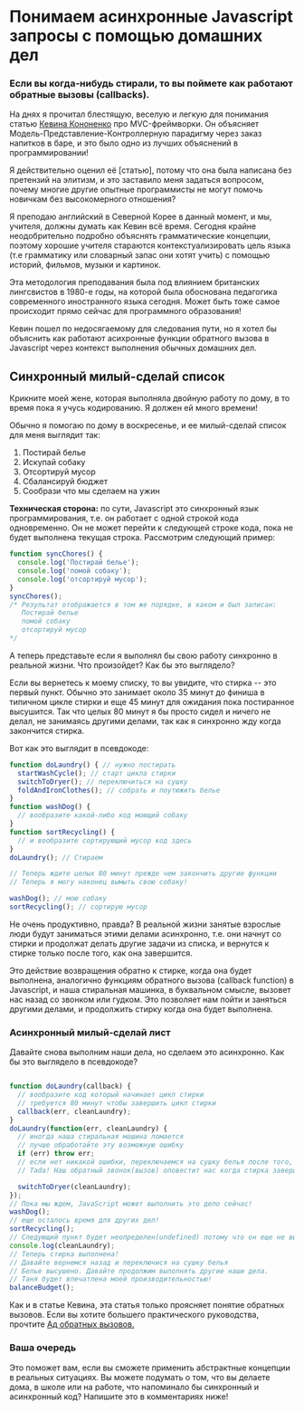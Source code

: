 # Понимаем асинхронные Javascript запросы с помощью домашних дел

### Если вы когда-нибудь стирали, то вы поймете как работают обратные вызовы (callbacks).

На днях я прочитал блестящую, веселую и легкую для понимания статью [Кевина Кононенко](https://medium.com/@kevink) про MVC-фреймворки. Он объясняет Модель-Представление-Контроллерную парадигму через заказ напитков в баре, и это было одно из лучших объяснений в программировании!

Я действительно оценил её [статью], потому что она была написана без претензий на элитизм, и это заставило меня задаться вопросом, почему многие другие опытные программисты не могут помочь новичкам без высокомерного отношения?

Я преподаю английский в Северной Корее в данный момент, и мы, учителя, должны думать как Кевин всё время. Сегодня крайне неодобрительно подробно объяснять грамматические концепции, поэтому хорошие учителя стараются контекстуализировать цель языка (т.е грамматику или словарный запас они хотят учить) с помощью историй, фильмов, музыки и картинок.

Эта методология преподавания была под влиянием британских лингсвистов в 1980-е годы, на которой была обоснована педагогика современного иностранного языка сегодня. Может быть тоже самое происходит прямо сейчас для программного образования!

Кевин пошел по недосягаемому для следования пути, но я хотел бы объяснить как работают асихронные функции обратного вызова в Javascript через контекст выполнения обычных домашних дел.

## Синхронный милый-сделай список

Крикните моей жене, которая выполняла двойную работу по дому, в то время пока я учусь кодированию. Я должен ей много времени!

Обычно я помогаю по дому в воскресенье, и ее милый-сделай список для меня выглядит так:

1. Постирай белье
2. Искупай собаку
3. Отсортируй мусор
4. Сбалансируй бюджет
5. Сообрази что мы сделаем на ужин

**Техническая сторона:** по сути, Javascript это синхронный язык программирования, т.е. он работает с одной строкой кода одновременно. Он не может перейти к следующей строке кода, пока не будет выполнена текущая строка. Рассмотрим следующий пример:

```Javascript
function syncChores() {
  console.log('Постирай белье');
  console.log('помой собаку');
  console.log('отсортируй мусор');
}
syncChores();
/* Результат отображается в том же порядке, в каком и был записан:
   Постирай белье
   помой собаку
   отсортируй мусор
*/

```

А теперь представьте если я выполнял бы свою работу синхронно в реальной жизни. Что произойдет? Как бы это выглядело?

Если вы вернетесь к моему списку, то вы увидите, что стирка -- это первый пункт. Обычно это занимает около 35 минут до финиша в типичном цикле стирки и еще 45 минут для ожидания пока постиранное высушится. Так что целых 80 минут я бы просто сидел и ничего не делал, не занимаясь другими делами, так как я синхронно жду когда закончится стирка.

Вот как это выглядит в псевдокоде:

```Javascript
function doLaundry() { // нужно постирать
  startWashCycle(); // старт цикла стирки
  switchToDryer(); // переключиться на сушку
  foldAndIronClothes(); // собрать и поутюжить белье
}
function washDog() {
  // вообразите какой-либо код моющий собаку
}
function sortRecycling() {
  // и вообразите сортирующий мусор код здесь
}
doLaundry(); // Стираем

// Теперь ждите целых 80 минут прежде чем закончить другие функции
// Теперь я могу наконец вымыть свою собаку!

washDog(); // мою собаку
sortRecycling(); // сортирую мусор

```

Не очень продуктивно, правда? В реальной жизни занятые взрослые люди будут заниматься этими делами асинхронно, т.е. они начнут со стирки и продолжат делать другие задачи из списка, и вернутся к стирке только после того, как она завершится.

Это действие возвращения обратно к стирке, когда она будет выполнена, аналогично функциям обратного вызова (callback function) в Javascript, и наша стиральная машинка, в буквальном смысле, вызовет нас назад со звонком или гудком. Это позволяет нам пойти и заняться другими делами, и продолжить стирку когда она будет выполнена.

###  Асинхронный милый-сделай лист

Давайте снова выполним наши дела, но сделаем это асинхронно. Как бы это выглядело в псевдокоде?

```Javascript

function doLaundry(callback) {
  // вообразите код который начинает цикл стирки
  // требуется 80 минут чтобы завершить цикл стирки
  callback(err, cleanLaundry);
}
doLaundry(function(err, cleanLaundry) {
  // иногда наша стиральная машина ломается
  // лучше обработайте эту возможную ошибку
  if (err) throw err;
  // если нет никакой ошибки, переключаемся на сушку белья после того, как постиралось белье
  // Tada! Наш обратный звонок(вызов) оповестит нас когда стирка завершится!

  switchToDryer(cleanLaundry);
});
// Пока мы ждем, JavaScript может выполнить это дело сейчас!
washDog();
// еще осталось время для других дел!
sortRecycling();
// Следующий пункт будет неопределен(undefined) потому что он еще не выполнен
console.log(cleanLaundry);
// Теперь стирка выполнена!
// Давайте вернемся назад и переключися на сушку белья
// Белье высушено. Давайте продолжим выполнять другие наши дела.
// Таня будет впечатлена моей производительностью!
balanceBudget();

```

Как и в статье Кевина, эта статья только проясняет понятие обратных вызовов. Если вы хотите большего практического руководства, прочтите [Ад обратных вызовов.](http://callbackhell.com/)

### Ваша очередь

Это поможет вам, если вы сможете применить абстрактные концепции в реальных ситуациях. Вы можете подумать о том, что вы делаете дома, в школе или на работе, что напоминало бы синхронный и асинхронный код? Напишите это в комментариях ниже!
